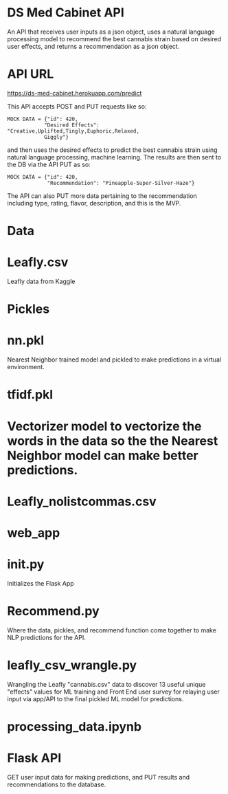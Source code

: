 # DS Med Cabinet API

An API that receives user inputs as a json object, uses a natural language processing model to recommend the best cannabis strain based on desired user effects, and returns a recommendation as a json object.

# API URL

https://ds-med-cabinet.herokuapp.com/predict

This API accepts POST and PUT requests like so:

```
MOCK DATA = {"id": 420,
            "Desired Effects": "Creative,Uplifted,Tingly,Euphoric,Relaxed, 
            Giggly"}
```

and then uses the desired effects to predict the best cannabis strain using natural language processing, machine learning. The results are then sent to the DB via the API PUT as so:

```
MOCK DATA = {"id": 420,
             "Recommendation": "Pineapple-Super-Silver-Haze"}
```

The API can also PUT more data pertaining to the recommendation including type, rating, flavor, description, and this is the MVP.


# Data


# Leafly.csv


Leafly data from Kaggle



# Pickles

# nn.pkl

Nearest Neighbor trained model and pickled to make predictions in a virtual environment.

# tfidf.pkl

Vectorizer model to vectorize the words in the data so the the Nearest Neighbor model can make better predictions.
=======

# Leafly_nolistcommas.csv



# web_app

# __init__.py

Initializes the Flask App

# Recommend.py


Where the data, pickles, and recommend function come together to make NLP predictions for the API.


# leafly_csv_wrangle.py

Wrangling the Leafly "cannabis.csv" data to discover 13 useful unique "effects" values for ML training and Front End user survey for relaying user input via app/API to the final pickled ML model for predictions.



# processing_data.ipynb


# Flask API

GET user input data for making predictions, and PUT results and recommendations to the database.
